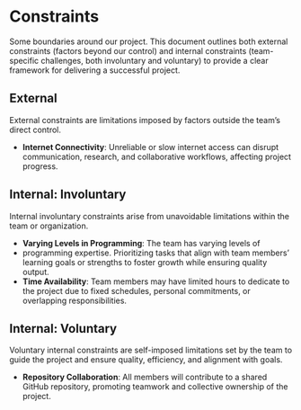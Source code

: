 # Constraints

Some boundaries around our project. This document outlines both external
 constraints (factors beyond our control) and internal constraints
 (team-specific challenges, both involuntary and voluntary) to
 provide a clear framework for delivering a successful project.

## External

External constraints are limitations imposed by factors outside the team’s
 direct control.

- **Internet Connectivity**: Unreliable or slow internet access can disrupt
communication, research, and collaborative workflows, affecting project progress.

## Internal: Involuntary

Internal involuntary constraints arise from unavoidable limitations within
 the team or organization.

- **Varying Levels in Programming**: The team has varying levels of
- programming expertise. Prioritizing tasks that align with team
 members’ learning goals or strengths to foster growth while
 ensuring quality output.
- **Time Availability**: Team members may have limited hours
 to dedicate to the project due to fixed schedules, personal commitments,
 or overlapping responsibilities.

## Internal: Voluntary

Voluntary internal constraints are self-imposed limitations set by the team
 to guide the project and ensure quality, efficiency,
 and alignment with goals.

- **Repository Collaboration**: All members will contribute to a shared GitHub
repository, promoting teamwork and collective ownership of the project.
